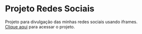 # Projeto Redes Sociais
Projeto para divulgação das minhas redes sociais usando iframes. <br>
[Clique aqui](https://gabriellysaless.github.io/projeto-redes-sociais/) para acessar o projeto.

